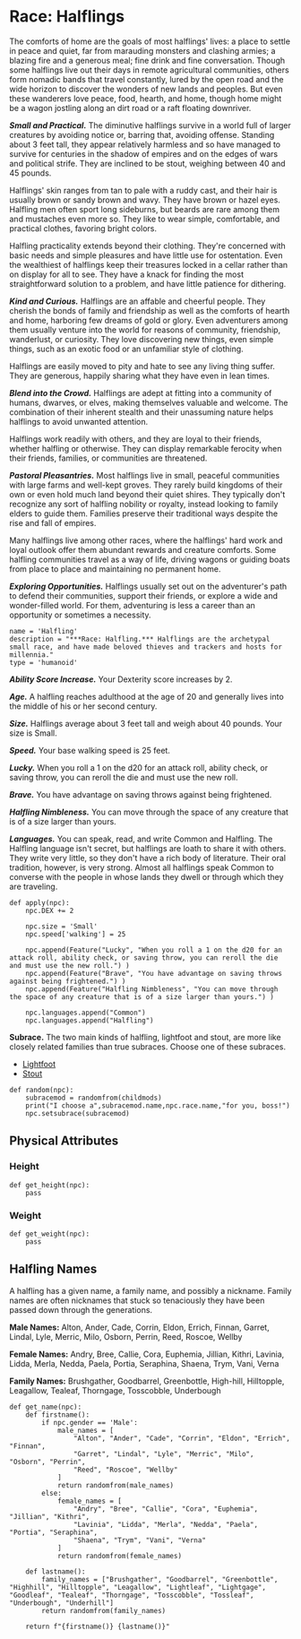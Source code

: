 # Race: Halflings
The comforts of home are the goals of most halflings' lives: a place to settle in peace and quiet, far from marauding monsters and clashing armies; a blazing fire and a generous meal; fine drink and fine conversation. Though some halflings live out their days in remote agricultural communities, others form nomadic bands that travel constantly, lured by the open road and the wide horizon to discover the wonders of new lands and peoples. But even these wanderers love peace, food, hearth, and home, though home might be a wagon jostling along an dirt road or a raft floating downriver.

***Small and Practical.*** The diminutive halflings survive in a world full of larger creatures by avoiding notice or, barring that, avoiding offense. Standing about 3 feet tall, they appear relatively harmless and so have managed to survive for centuries in the shadow of empires and on the edges of wars and political strife. They are inclined to be stout, weighing between 40 and 45 pounds.

Halflings' skin ranges from tan to pale with a ruddy cast, and their hair is usually brown or sandy brown and wavy. They have brown or hazel eyes. Halfling men often sport long sideburns, but beards are rare among them and mustaches even more so. They like to wear simple, comfortable, and practical clothes, favoring bright colors.

Halfling practicality extends beyond their clothing. They're concerned with basic needs and simple pleasures and have little use for ostentation. Even the wealthiest of halflings keep their treasures locked in a cellar rather than on display for all to see. They have a knack for finding the most straightforward solution to a problem, and have little patience for dithering.

***Kind and Curious.*** Halflings are an affable and cheerful people. They cherish the bonds of family and friendship as well as the comforts of hearth and home, harboring few dreams of gold or glory. Even adventurers among them usually venture into the world for reasons of community, friendship, wanderlust, or curiosity. They love discovering new things, even simple things, such as an exotic food or an unfamiliar style of clothing.

Halflings are easily moved to pity and hate to see any living thing suffer. They are generous, happily sharing what they have even in lean times.

***Blend into the Crowd.*** Halflings are adept at fitting into a community of humans, dwarves, or elves, making themselves valuable and welcome. The combination of their inherent stealth and their unassuming nature helps halflings to avoid unwanted attention.

Halflings work readily with others, and they are loyal to their friends, whether halfling or otherwise. They can display remarkable ferocity when their friends, families, or communities are threatened.

***Pastoral Pleasantries.*** Most halflings live in small, peaceful communities with large farms and well-kept groves. They rarely build kingdoms of their own or even hold much land beyond their quiet shires. They typically don't recognize any sort of halfling nobility or royalty, instead looking to family elders to guide them. Families preserve their traditional ways despite the rise and fall of empires.

Many halflings live among other races, where the halflings' hard work and loyal outlook offer them abundant rewards and creature comforts. Some halfling communities travel as a way of life, driving wagons or guiding boats from place to place and maintaining no permanent home.

***Exploring Opportunities.*** Halflings usually set out on the adventurer's path to defend their communities, support their friends, or explore a wide and wonder-filled world. For them, adventuring is less a career than an opportunity or sometimes a necessity.

```
name = 'Halfling'
description = "***Race: Halfling.*** Halflings are the archetypal small race, and have made beloved thieves and trackers and hosts for millennia."
type = 'humanoid'
```

***Ability Score Increase.*** Your Dexterity score increases by 2.

***Age.*** A halfling reaches adulthood at the age of 20 and generally lives into the middle of his or her second century.

***Size.*** Halflings average about 3 feet tall and weigh about 40 pounds. Your size is Small.

***Speed.*** Your base walking speed is 25 feet.

***Lucky.*** When you roll a 1 on the d20 for an attack roll, ability check, or saving throw, you can reroll the die and must use the new roll.

***Brave.*** You have advantage on saving throws against being frightened.

***Halfling Nimbleness.*** You can move through the space of any creature that is of a size larger than yours.

***Languages.*** You can speak, read, and write Common and Halfling. The Halfling language isn't secret, but halflings are loath to share it with others. They write very little, so they don't have a rich body of literature. Their oral tradition, however, is very strong. Almost all halflings speak Common to converse with the people in whose lands they dwell or through which they are traveling.
```
def apply(npc):
    npc.DEX += 2

    npc.size = 'Small'
    npc.speed['walking'] = 25

    npc.append(Feature("Lucky", "When you roll a 1 on the d20 for an attack roll, ability check, or saving throw, you can reroll the die and must use the new roll.") )
    npc.append(Feature("Brave", "You have advantage on saving throws against being frightened.") )
    npc.append(Feature("Halfling Nimbleness", "You can move through the space of any creature that is of a size larger than yours.") )

    npc.languages.append("Common")
    npc.languages.append("Halfling")
```


**Subrace.** The two main kinds of halfling, lightfoot and stout, are more like closely related families than true subraces. Choose one of these subraces.

* [Lightfoot](Lightfoot.md)
* [Stout](Stout.md)

```
def random(npc):
    subracemod = randomfrom(childmods)
    print("I choose a",subracemod.name,npc.race.name,"for you, boss!")
    npc.setsubrace(subracemod)
```


## Physical Attributes

### Height

```
def get_height(npc):
    pass
```

### Weight

```
def get_weight(npc):
    pass
```

## Halfling Names
A halfling has a given name, a family name, and possibly a nickname. Family names are often nicknames that stuck so tenaciously they have been passed down through the generations.

**Male Names:** Alton, Ander, Cade, Corrin, Eldon, Errich, Finnan, Garret, Lindal, Lyle, Merric, Milo, Osborn, Perrin, Reed, Roscoe, Wellby

**Female Names:** Andry, Bree, Callie, Cora, Euphemia, Jillian, Kithri, Lavinia, Lidda, Merla, Nedda, Paela, Portia, Seraphina, Shaena, Trym, Vani, Verna

**Family Names:** Brushgather, Goodbarrel, Greenbottle, High-hill, Hilltopple, Leagallow, Tealeaf, Thorngage, Tosscobble, Underbough

```
def get_name(npc):
    def firstname():
        if npc.gender == 'Male':
            male_names = [ 
                "Alton", "Ander", "Cade", "Corrin", "Eldon", "Errich", "Finnan", 
                "Garret", "Lindal", "Lyle", "Merric", "Milo", "Osborn", "Perrin", 
                "Reed", "Roscoe", "Wellby" 
            ]
            return randomfrom(male_names)
        else:
            female_names = [
                "Andry", "Bree", "Callie", "Cora", "Euphemia", "Jillian", "Kithri",
                "Lavinia", "Lidda", "Merla", "Nedda", "Paela", "Portia", "Seraphina", 
                "Shaena", "Trym", "Vani", "Verna"
            ]
            return randomfrom(female_names)

    def lastname():
        family_names = ["Brushgather", "Goodbarrel", "Greenbottle", "Highhill", "Hilltopple", "Leagallow", "Lightleaf", "Lightgage", "Goodleaf", "Tealeaf", "Thorngage", "Tosscobble", "Tossleaf", "Underbough", "Underhill"]
        return randomfrom(family_names)

    return f"{firstname()} {lastname()}"
```
